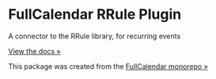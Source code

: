 
# FullCalendar RRule Plugin

A connector to the RRule library, for recurring events

[View the docs &raquo;](httpss://fullcalendar.io/docs/rrule-plugin)

This package was created from the [FullCalendar monorepo &raquo;](httpss://github.com/fullcalendar/fullcalendar)

